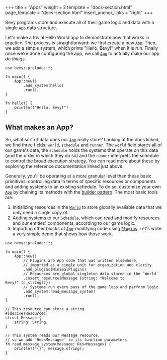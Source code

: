 +++
title = "Apps"
weight = 2
template = "docs-section.html"
page_template = "docs-section.html"
insert_anchor_links = "right"
+++

Bevy programs store and execute all of their game logic and data with a single [`App`] data structure.

Let's make a trivial Hello World app to demonstrate how that works in practice.
The process is straightforward: we first create a new [`App`].
Then, we add a simple system, which prints "Hello, Bevy!" when it is run.
Finally once we're done configuring the app, we call [`App`] to actually make our app *do things*.

```rust,no_run
use bevy::prelude::*;

fn main() {
    App::new()
        .add_system(hello)
        .run();
}

fn hello() {
    println!("Hello, Bevy!")
}
```

## What makes an App?

So, what sort of data does our  [`App`] really store?
Looking at the docs linked, we find three fields: `world`, `schedule` and `runner`.
The `world` field stores all of our game's data, the `schedule` holds the systems that operate on this data (and the order in which they do so) and the `runner` interprets the schedule to control the broad execution strategy.
You can read more about these by exploring the reference documentation linked just above.

Generally, you'll be operating at a more granular level than these basic primitives: controlling data in terms of specific resources or components and adding systems to an existing schedule.
To do so, customize your own [`App`] by chaining its methods with the [builder pattern](https://doc.rust-lang.org/1.0.0/style/ownership/builders.html).
The most basic tools are:

  1. Initializing resources in the [`World`] to store globally available data that we only need a single copy of.
  2. Adding systems to our [`Schedule`], which can read and modify resources and our entities' components, according to our game logic.
  3. Importing other blocks of [`App`]-modifying code using [`Plugins`].
Let's write a very simple demo that shows how those work.

```rust,no_run
use bevy::prelude::*;

fn main() {
    App::new()
        // Plugins are App code that was written elsewhere,
        // imported as a single unit for organization and clarity
        .add_plugins(MinimalPlugins)
        // Resources are global singleton data stored in the `World`
        .insert_resource(Message {string: "Welcome to Bevy!".to_string()})
        // Systems run every pass of the game loop and perform logic
        .add_system(read_message_system)
        .run();
}

// This resource can store a string
#[derive(Resource)]
struct Message {
    string: String,
}

// This system reads our Message resource,
// so we add `Res<Message>` to its function parameters
fn read_message_system(message: Res<Message>) {
    println!("{}", message.string);
}
```

[`App`]: https://docs.rs/bevy/latest/bevy/app/struct.App.html
[`World`]: https://docs.rs/bevy/latest/bevy/ecs/world/struct.World.html
[`Schedule`]: https://docs.rs/bevy/latest/bevy/ecs/schedule/struct.Schedule.html
[`Plugins`]: https://docs.rs/bevy/latest/bevy/app/trait.Plugin.html
